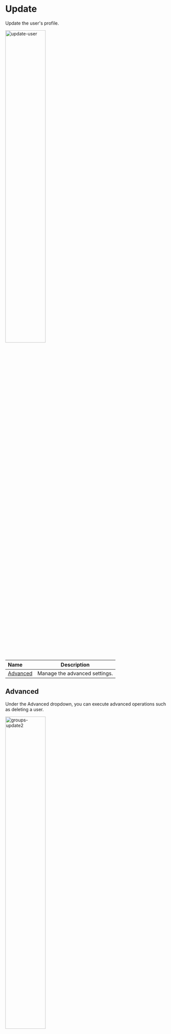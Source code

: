 # Update

Update the user's profile.

<img src="../../../images/update-user.jpg" alt="update-user" style="width: 50%; display: block"></a>

**Name** | **Description** 
:--- | ---
<a href="/users/update/#advanced">Advanced</a> | Manage the advanced settings.

## Advanced

Under the Advanced dropdown, you can execute advanced operations such as deleting a user. 

<img src="../../../images/update-user2.jpg" alt="groups-update2" style="width: 50%; display: block"></a>

**Name** | **Description** 
:--- | ---
Delete | To remove the user, type **DELETE** in all caps into the field and click the red Delete button.

!!! Note: 
Deleting a user will permanently remove the user.
!!!

## Confirm

Once you have completed all the fields, click **Submit** to apply your changes.


